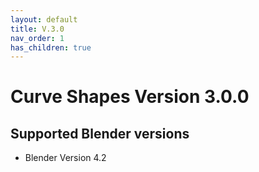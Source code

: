 ```yaml
---
layout: default
title: V.3.0
nav_order: 1
has_children: true
---
```


# Curve Shapes Version 3.0.0 

## Supported Blender versions
* Blender Version 4.2
